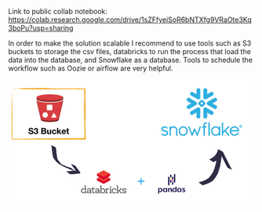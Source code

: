 Link to public collab notebook: https://colab.research.google.com/drive/1sZFfyeiSoR6bNTXfg9VRaOte3Kq3boPu?usp=sharing


In order to make the solution scalable I recommend to use tools such as S3 buckets to storage the csv files, databricks to run the process that load the data into the database, and Snowflake as a database. Tools to schedule the workflow such as Oozie or airflow are very helpful.

![Diagram](Architecture.png)